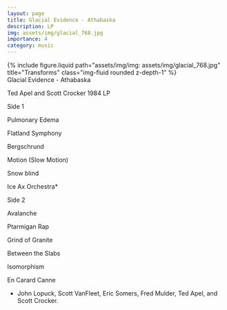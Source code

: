 ```yaml
---
layout: page
title: Glacial Evidence - Athabaska
description: LP
img: assets/img/glacial_768.jpg
importance: 4
category: music
---
```


<div class="row">
    <div class="col-sm mt-3 mt-md-0">
        {% include figure.liquid path="assets/img/img: assets/img/glacial_768.jpg" title="Transforms" class="img-fluid rounded z-depth-1" %}
    </div>
</div>
<div class="caption">
Glacial Evidence - Athabaska


</div>

Ted Apel and Scott Crocker
1984 
LP

Side 1

Pulmonary Edema

Flatland Symphony

Bergschrund

Motion (Slow Motion)

Snow blind

Ice Ax Orchestra*

Side 2

Avalanche

Ptarmigan Rap

Grind of Granite

Between the Slabs

Isomorphism

En Carard Canne

* John Lopuck, Scott VanFleet, Eric Somers, Fred Mulder, Ted Apel, and Scott Crocker.